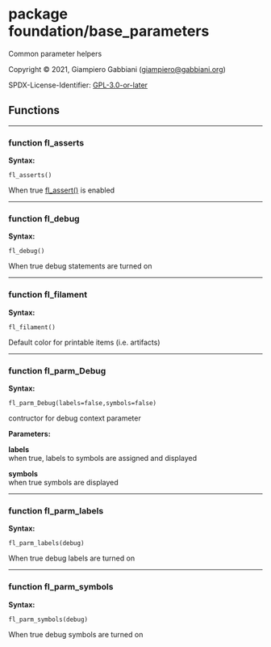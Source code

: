 # package foundation/base_parameters

Common parameter helpers

Copyright © 2021, Giampiero Gabbiani (giampiero@gabbiani.org)

SPDX-License-Identifier: [GPL-3.0-or-later](https://spdx.org/licenses/GPL-3.0-or-later.html)


## Functions

---

### function fl_asserts

__Syntax:__

```text
fl_asserts()
```

When true [fl_assert()](defs.md#function-fl_assert) is enabled

---

### function fl_debug

__Syntax:__

```text
fl_debug()
```

When true debug statements are turned on

---

### function fl_filament

__Syntax:__

```text
fl_filament()
```

Default color for printable items (i.e. artifacts)

---

### function fl_parm_Debug

__Syntax:__

```text
fl_parm_Debug(labels=false,symbols=false)
```

contructor for debug context parameter

__Parameters:__

__labels__  
when true, labels to symbols are assigned and displayed

__symbols__  
when true symbols are displayed


---

### function fl_parm_labels

__Syntax:__

```text
fl_parm_labels(debug)
```

When true debug labels are turned on

---

### function fl_parm_symbols

__Syntax:__

```text
fl_parm_symbols(debug)
```

When true debug symbols are turned on

